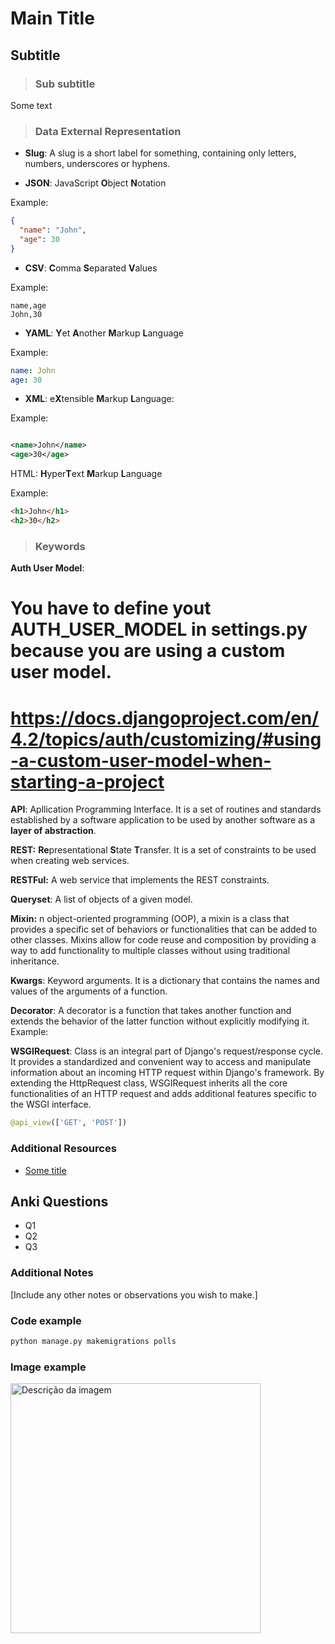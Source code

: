# Main Title

## Subtitle

> ### Sub subtitle

Some text

> ### Data External Representation

- **Slug**: A slug is a short label for something, containing only letters, numbers, underscores or hyphens. 

- **JSON**: JavaScript **O**bject **N**otation

Example:

```json
{
  "name": "John",
  "age": 30
}
```

- **CSV**: **C**omma **S**eparated **V**alues

Example:

```csv
name,age
John,30
```

- **YAML**: **Y**et **A**nother **M**arkup **L**anguage

Example:

```yaml
name: John
age: 30
```

- **XML**: e**X**tensible **M**arkup **L**anguage:

Example:

```xml

<name>John</name>
<age>30</age>
```

HTML: **H**yper**T**ext **M**arkup **L**anguage

Example:

```html
<h1>John</h1>
<h2>30</h2>
```

> ### Keywords

**Auth User Model**:
# You have to define yout AUTH_USER_MODEL in settings.py because you are using a custom user model.
# https://docs.djangoproject.com/en/4.2/topics/auth/customizing/#using-a-custom-user-model-when-starting-a-project

**API**: Apllication Programming Interface. It is a set of routines and standards established by a software application
to be used by another software as a **layer of abstraction**.

**REST:** **Re**presentational **S**tate **T**ransfer. It is a set of constraints to be used when creating web services.

**RESTFul:** A web service that implements the REST constraints.

**Queryset**: A list of objects of a given model.

**Mixin:** n object-oriented programming (OOP), a mixin is a class that provides a specific set of behaviors or
functionalities that can be added to other classes. Mixins allow for code reuse and composition by providing a way to
add functionality to multiple classes without using traditional inheritance.

**Kwargs**: Keyword arguments. It is a dictionary that contains the names and values of the arguments of a function.

**Decorator**: A decorator is a function that takes another function and extends the behavior of the latter function
without explicitly modifying it.
Example:

**WSGIRequest**: Class is an integral part of Django's request/response cycle. It provides a standardized and convenient
way to access and manipulate information about an incoming HTTP request within Django's framework. By extending the
HttpRequest class, WSGIRequest inherits all the core functionalities of an HTTP request and adds additional features
specific to the WSGI interface.

```python
@api_view(['GET', 'POST'])
```

### Additional Resources

- [Some title](https://www.mylink.com)

## Anki Questions

- Q1
- Q2
- Q3

### Additional Notes

[Include any other notes or observations you wish to make.]

### Code example

```bash
python manage.py makemigrations polls
```

### Image example

<img src="https://i0.wp.com/www.memoriabit.com.br/wp-content/uploads/2018/08/biografia-link-zelda.jpg?fit=741%2C483&ssl=1" alt="Descrição da imagem" width="400" height="" />

